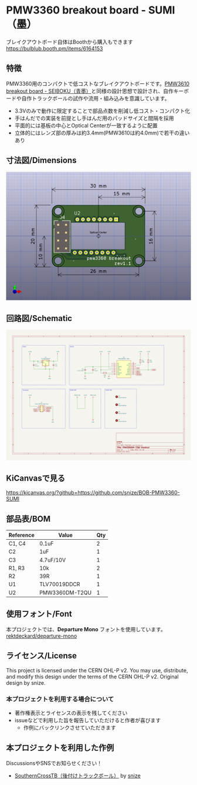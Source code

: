 # PMW3360 breakout board - SUMI（墨）

ブレイクアウトボード自体はBoothから購入もできます https://bulblub.booth.pm/items/6164153

## 特徴

PMW3360用のコンパクトで低コストなブレイクアウトボードです。[PMW3610 breakout board \- SEIBOKU（青墨）](https://github.com/snize/BOB-PMW3610-SEIBOKU)と同様の設計思想で設計され、自作キーボードや自作トラックボールの試作や流用・組み込みを意識しています。

- 3.3Vのみで動作に限定することで部品点数を削減し低コスト・コンパクト化
- 手はんだでの実装を前提とし手はんだ用のパッドサイズと間隔を採用
- 平面的には基板の中心とOptical Centerが一致するように配置
- 立体的にはレンズ部の厚みは約3.4mm(PMW3610は約4.0mm)で若干の違いあり

## 寸法図/Dimensions

![寸法図](img/BOB-PMW3360-sumi.png)

## 回路図/Schematic

![回路図](img/BOB-PMW3360-sumi.svg)

## KiCanvasで見る

https://kicanvas.org/?github=https://github.com/snize/BOB-PMW3360-SUMI

## 部品表/BOM

| Reference | Value          | Qty  |
| --------- | -------------- | ---- |
| C1, C4    | 0.1uF          | 2    |
| C2        | 1uF            | 1    |
| C3        | 4.7uF/10V      | 1    |
| R1, R3    | 10k            | 2    |
| R2        | 39R            | 1    |
| U1        | TLV70019DDCR   | 1    |
| U2        | PMW3360DM-T2QU | 1    |

## 使用フォント/Font

本プロジェクトでは、**Departure Mono** フォントを使用しています。[rektdeckard/departure-mono](https://github.com/rektdeckard/departure-mono)

## ライセンス/License

This project is licensed under the CERN OHL-P v2.
You may use, distribute, and modify this design under the terms of the CERN OHL-P v2.
Original design by snize.

### 本プロジェクトを利用する場合について

- 著作権表示とライセンスの表示を残してください
- issueなどで利用した旨を報告していただけると作者が喜びます
  - 作例にバックリンクさせていただきます

## 本プロジェクトを利用した作例

DiscussionsやSNSでお知らせください！

- [SouthernCrossTB（後付けトラックボール）](https://github.com/snize/BOB-PMW3360-SUMI/discussions/2) by [snize](https://x.com/snize)

